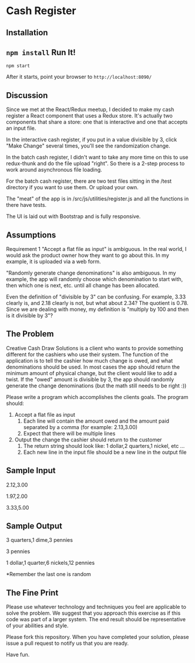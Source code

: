 Cash Register
============

Installation
------------
``
npm install
``
Run It!
-------
``
npm start
``

After it starts, point your browser to `http://localhost:8090/`

Discussion
----------
Since we met at the React/Redux meetup, I decided to make my cash register a React component that uses a Redux store. It's actually two components that share a store: one that is interactive and one that accepts an input file.

In the interactive cash register, if you put in a value divisible by 3, click "Make Change" several times, you'll see the randomization change.
 
In the batch cash register, I didn't want to take any more time on this to use redux-thunk and do the file upload "right". So there is a 2-step process to work around asynchronous file loading.

For the batch cash register, there are two test files sitting in the /test directory if you want to use them. Or upload your own.

The "meat" of the app is in /src/js/utilities/register.js and all the functions in there have tests.
 
The UI is laid out with Bootstrap and is fully responsive.

Assumptions
-----------
Requirement 1 "Accept a flat file as input" is ambiguous. In the real world, I would ask
the product owner how they want to go about this. In my example, it is uploaded via a web form.

"Randomly generate change denominations" is also ambiguous. In my example, the app will 
randomly choose which denomination to start with, then which one is next, etc. until 
all change has been allocated.

Even the definition of "divisible by 3" can be confusing. For example, 3.33 clearly is,
and 2.18 clearly is not, but what about 2.34? The quotient is 0.78. Since we are dealing
with money, my definition is "multiply by 100 and then is it divisible by 3"?

The Problem
-----------
Creative Cash Draw Solutions is a client who wants to provide something different for the cashiers who use their system. 
The function of the application is to tell the cashier how much change is owed, and what denominations should be used. 
In most cases the app should return the minimum amount of physical change, but the client would like to add a twist. 
If the "owed" amount is divisible by 3, the app should randomly generate the change denominations (but the math still needs to be right :))

Please write a program which accomplishes the clients goals. The program should:

1. Accept a flat file as input
	1. Each line will contain the amount owed and the amount paid separated by a comma (for example: 2.13,3.00)
	2. Expect that there will be multiple lines
2. Output the change the cashier should return to the customer
	1. The return string should look like: 1 dollar,2 quarters,1 nickel, etc ...
	2. Each new line in the input file should be a new line in the output file

Sample Input
------------
2.12,3.00

1.97,2.00

3.33,5.00

Sample Output
-------------
3 quarters,1 dime,3 pennies

3 pennies

1 dollar,1 quarter,6 nickels,12 pennies

*Remember the last one is random

The Fine Print
--------------
Please use whatever technology and techniques you feel are applicable to solve the problem. We suggest that you approach this exercise as if this code was part of a larger system. The end result should be representative of your abilities and style.

Please fork this repository. When you have completed your solution, please issue a pull request to notify us that you are ready.

Have fun.

